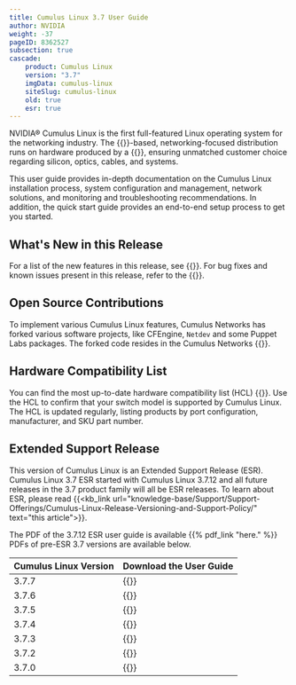 ```yaml
---
title: Cumulus Linux 3.7 User Guide
author: NVIDIA
weight: -37
pageID: 8362527
subsection: true
cascade:
    product: Cumulus Linux
    version: "3.7"
    imgData: cumulus-linux
    siteSlug: cumulus-linux
    old: true
    esr: true
---
```


NVIDIA® Cumulus Linux is the first full-featured Linux operating system for the networking industry. The {{<exlink url="https://www.debian.org/releases/jessie/" text="Debian Jessie" >}}-based, networking-focused distribution runs on hardware produced by a {{<exlink url="https://cumulusnetworks.com/hcl/" text="broad partner ecosystem" >}}, ensuring unmatched customer choice regarding silicon, optics, cables, and systems.

This user guide provides in-depth documentation on the Cumulus Linux installation process, system configuration and management, network solutions, and monitoring and troubleshooting recommendations. In addition, the quick start guide provides an end-to-end setup process to get you started.

## What's New in this Release

For a list of the new features in this release, see {{<link url="Whats-New" text="What's New">}}. For bug fixes and known issues present in this release, refer to the {{<link url="Cumulus-Linux-3.7-Release-Notes" text="Cumulus Linux 3.7 Release Notes">}}.

## Open Source Contributions

To implement various Cumulus Linux features, Cumulus Networks has forked various software projects, like CFEngine, `Netdev` and some Puppet Labs packages. The forked code resides in the Cumulus Networks {{<exlink url="https://github.com/CumulusNetworks" text="GitHub repository" >}}.

<!-- Cumulus Networks has also developed and released new applications as
open source. The list of open source projects is on the
{{ /* link title="Cumulus Linux 3.7 Open Source Packages" text="open source software" */}} page.-->

## Hardware Compatibility List

You can find the most up-to-date hardware compatibility list (HCL)
{{<exlink url="https://cumulusnetworks.com/hcl/" text="here" >}}. Use the HCL to confirm that
your switch model is supported by Cumulus Linux. The HCL is updated
regularly, listing products by port configuration, manufacturer, and SKU
part number.

## Extended Support Release

This version of Cumulus Linux is an Extended Support Release (ESR). Cumulus Linux 3.7 ESR started with Cumulus Linux 3.7.12 and all future releases in the 3.7 product family will all be ESR releases. To learn about ESR, please read {{<kb_link url="knowledge-base/Support/Support-Offerings/Cumulus-Linux-Release-Versioning-and-Support-Policy/" text="this article">}}.

The PDF of the 3.7.12 ESR user guide is available {{% pdf_link "here." %}} PDFs of pre-ESR 3.7 versions are available below.

| Cumulus Linux Version | Download the User Guide     |
| --------------------- | --------------------------- |
| 3.7.7                 | {{<exlink url="https://drive.google.com/file/d/1yuEINc9hfLlFT6TCFtKQoVF2XkCW3HrX/view?usp=sharing" text="3.7.7 PDF" >}} |
| 3.7.6                 | {{<exlink url="https://drive.google.com/file/d/1cAebIz7Da9zcGpxcMmWZo_kSXzu4j_nw/view?usp=sharing" text="3.7.6 PDF" >}} |
| 3.7.5                 | {{<exlink url="https://drive.google.com/file/d/12_T1n8nf1e4oEF1tEiSl7Hv8yvxf8xE_/view?usp=sharing" text="3.7.5 PDF" >}} |
| 3.7.4                 | {{<exlink url="https://drive.google.com/file/d/1ahhyXTuTvLOK13T557wB0j3cLFsiXyk-/view?usp=sharing" text="3.7.4 PDF" >}} |
| 3.7.3                 | {{<exlink url="https://drive.google.com/file/d/1TjcZiGyJs5zcTr37h1cQJdNWcMP9WoiS/view?usp=sharing" text="3.7.3 PDF" >}} |
| 3.7.2                 | {{<exlink url="https://drive.google.com/file/d/1kJSHYGwVpFSJ7o3nrgsYFoWBZuT4obzl/view?usp=sharing" text="3.7.2 PDF" >}} |
| 3.7.0                 | {{<exlink url="https://drive.google.com/file/d/1qm08ZEe1XoO5UUMwAm8aGIh3zEkyxTjB/view?usp=sharing" text="3.7.0 PDF" >}} |
